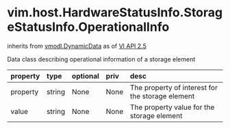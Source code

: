 vim.host.HardwareStatusInfo.StorageStatusInfo.OperationalInfo
=============================================================
inherits from [vmodl.DynamicData](docs/vmodl.DynamicData.md)
as of [VI API 2.5](vim.version.md#vim.version.version2)


Data class describing operational information of a storage element

| property | type | optional | priv | desc |
|:---------|:-----|:---------|:-----|:-----|
| property | string | None | None | The property of interest for the storage element |
| value | string | None | None | The property value for the storage element |


